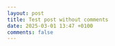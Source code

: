 ```yaml
---
layout: post
title: Test post without comments
date: 2025-03-01 13:47 +0100
comments: false
---
```

